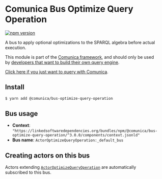 # Comunica Bus Optimize Query Operation

[![npm version](https://badge.fury.io/js/%40comunica%2Fbus-optimize-query-operation.svg)](https://www.npmjs.com/package/@comunica/bus-optimize-query-operation)

A bus to apply optional optimizations to the SPARQL algebra before actual execution.

This module is part of the [Comunica framework](https://github.com/comunica/comunica),
and should only be used by [developers that want to build their own query engine](https://comunica.dev/docs/modify/).

[Click here if you just want to query with Comunica](https://comunica.dev/docs/query/).

## Install

```bash
$ yarn add @comunica/bus-optimize-query-operation
```

## Bus usage

* **Context**: `"https://linkedsoftwaredependencies.org/bundles/npm/@comunica/bus-optimize-query-operation/^3.0.0/components/context.jsonld"`
* **Bus name**: `ActorOptimizeQueryOperation:_default_bus`

## Creating actors on this bus

Actors extending [`ActorOptimizeQueryOperation`](https://comunica.github.io/comunica/classes/_comunica_bus_optimize_query_operation.ActorOptimizeQueryOperation.html) are automatically subscribed to this bus.

